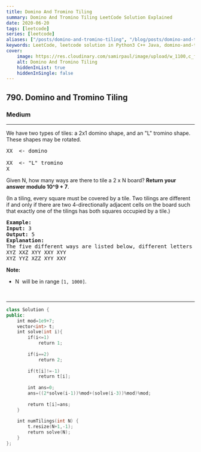 ```yaml
---
title: Domino And Tromino Tiling
summary: Domino And Tromino Tiling LeetCode Solution Explained
date: 2020-06-20
tags: [leetcode]
series: [leetcode]
aliases: ["/posts/domino-and-tromino-tiling", "/blog/posts/domino-and-tromino-tiling", "/domino-and-tromino-tiling"]
keywords: LeetCode, leetcode solution in Python3 C++ Java, domino-and-tromino-tiling solution
cover:
    image: https://res.cloudinary.com/samirpaul/image/upload/w_1100,c_fit,co_rgb:FFFFFF,l_text:Arial_70_bold:Domino And Tromino Tiling/problem-solving.webp
    alt: Domino And Tromino Tiling
    hiddenInList: true
    hiddenInSingle: false
---
```



<h2>790. Domino and Tromino Tiling</h2><h3>Medium</h3><hr><div><p>We have two types of tiles: a 2x1 domino shape, and an "L" tromino shape. These shapes may be rotated.</p>

<pre>XX  &lt;- domino

XX  &lt;- "L" tromino
X
</pre>

<p>Given N, how many ways are there to tile a 2 x N board? <strong>Return your answer modulo 10^9 + 7</strong>.</p>

<p>(In a tiling, every square must be covered by a tile. Two tilings are different if and only if there are two 4-directionally adjacent cells on the board such that exactly one of the tilings has both squares occupied by a tile.)</p>


<pre><strong>Example:</strong>
<strong>Input:</strong> 3
<strong>Output:</strong> 5
<strong>Explanation:</strong> 
The five different ways are listed below, different letters indicates different tiles:
XYZ XXZ XYY XXY XYY
XYZ YYZ XZZ XYY XXY</pre>

<p><strong>Note:</strong></p>

<ul>
	<li>N&nbsp; will be in range <code>[1, 1000]</code>.</li>
</ul>

<p>&nbsp;</p>
</div>

---




```cpp
class Solution {
public:
    int mod=1e9+7;
    vector<int> t;
    int solve(int i){
        if(i<=1)
            return 1;
        
        if(i==2)
            return 2;
        
        if(t[i]!=-1)
            return t[i];
        
        int ans=0;
        ans=((2*solve(i-1))%mod+(solve(i-3))%mod)%mod;
        
        return t[i]=ans;
    }
    
    int numTilings(int N) {
        t.resize(N+1,-1);
        return solve(N);
    }
};

```
